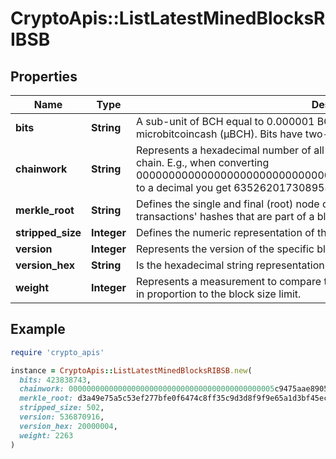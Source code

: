 # CryptoApis::ListLatestMinedBlocksRIBSB

## Properties

| Name | Type | Description | Notes |
| ---- | ---- | ----------- | ----- |
| **bits** | **String** | A sub-unit of BCH equal to 0.000001 BCH, or 100 Satoshi, and is the same as microbitcoincash (μBCH). Bits have two-decimal precision. |  |
| **chainwork** | **String** | Represents a hexadecimal number of all the hashes necessary to produce the current chain. E.g., when converting 0000000000000000000000000000000000000000000086859f7a841475b236fd to a decimal you get 635262017308958427068157 hashes, or 635262 exahashes. |  |
| **merkle_root** | **String** | Defines the single and final (root) node of a Merkle tree. It is the combined hash of all transactions&#39; hashes that are part of a blockchain block. |  |
| **stripped_size** | **Integer** | Defines the numeric representation of the block size excluding the witness data. |  |
| **version** | **Integer** | Represents the version of the specific block on the blockchain. |  |
| **version_hex** | **String** | Is the hexadecimal string representation of the block&#39;s version. |  |
| **weight** | **Integer** | Represents a measurement to compare the size of different transactions to each other in proportion to the block size limit. |  |

## Example

```ruby
require 'crypto_apis'

instance = CryptoApis::ListLatestMinedBlocksRIBSB.new(
  bits: 423838743,
  chainwork: 0000000000000000000000000000000000000000000005c9475aae89058a50a6,
  merkle_root: d3a49e75a5c53ef277bfe0f6474c8ff35c9d3d8f9f9e65a1d3bf45ecff601c82,
  stripped_size: 502,
  version: 536870916,
  version_hex: 20000004,
  weight: 2263
)
```

